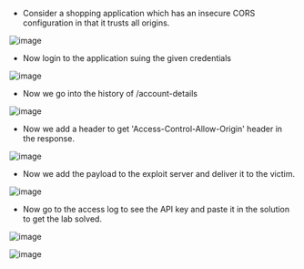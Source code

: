 - Consider a shopping application which has an insecure CORS configuration in that it trusts all origins.

![image](https://github.com/Akhilkj123/Portswigger/assets/65653010/1aa61a99-eb72-47e7-9940-49c5dd58c1a6)

- Now login to the application suing the given credentials

![image](https://github.com/Akhilkj123/Portswigger/assets/65653010/ce603c7f-c452-44f1-b76f-f8c6dcb5393a)

- Now we go into the history of /account-details

![image](https://github.com/Akhilkj123/Portswigger/assets/65653010/75e39740-b6db-439d-8bdc-74b143a88c35)

- Now we add a header to get 'Access-Control-Allow-Origin' header in the response.

![image](https://github.com/Akhilkj123/Portswigger/assets/65653010/1f7bda0b-a27d-4022-98d9-73eaa57f1c5d)

- Now we add the payload to the exploit server and deliver it to the victim.

![image](https://github.com/Akhilkj123/Portswigger/assets/65653010/5d8d9afb-c9c0-4faa-ab71-14d1a2116304)

- Now go to the access log to see the API key and paste it in  the solution to get the lab solved.

![image](https://github.com/Akhilkj123/Portswigger/assets/65653010/1ddfd7b5-7685-47d7-815e-96075a17af43)

![image](https://github.com/Akhilkj123/Portswigger/assets/65653010/91ce9577-f093-4151-8b1d-7851277f9aa3)

